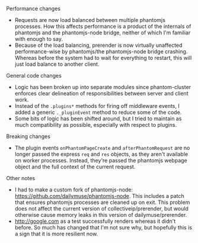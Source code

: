 Performance changes

* Requests are now load balanced between multiple phantomjs processes. How
  this affects performance is a product of the internals of phantomjs and
  the phantomjs-node bridge, neither of which I'm familiar with enough to
  say.
* Because of the load balancing, prerender is now virtually unaffected
  performance-wise by phantomjs/the phantomjs-node bridge crashing. Whereas
  before the system had to wait for everything to restart, this will just
  load balance to another client.

General code changes

* Logic has been broken up into separate modules since phantom-cluster
  enforces clear delineation of responsibilities between server and client
  work.
* Instead of the `.plugins*` methods for firing off middleware events, I added
  a generic `._pluginEvent` method to reduce some of the code.
* Some bits of logic has been shifted around, but I tried to maintain as much
  compatibility as possible, especially with respect to plugins.

Breaking changes

* The plugin events `onPhantomPageCreate` and `afterPhantomRequest` are no
  longer passed the express `req` and `res` objects, as they aren't available
  on worker processes. Instead, they're passed the phantomjs webpage object
  and the full context of the current request.

Other notes

* I had to make a custom fork of phantomjs-node:
  https://github.com/dailymuse/phantomjs-node. This includes a patch that
  ensures phantomjs processes are cleaned up on exit. This problem does
  not affect the current version of collectiveip/prerender, but would
  otherwise cause memory leaks in this version of dailymuse/prerender.
* http://google.com as a test successfully renders whereas it didn't before.
  So much has changed that I'm not sure why, but hopefully this is a sign that
  it is more resilient now.
